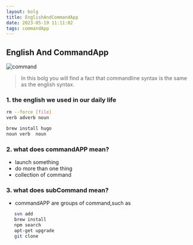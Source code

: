 ```yaml
---
layout: bolg
title: EnglishAndCommandApp
date: 2023-05-19 11:11:02
tags: commandApp
---
```

## English And CommandApp

![command](commandline.png)

> In this bolg you will find a fact that commandline syntax is the same as the english syntax.  

### 1. the english we used in our daily life

``` bash
rm --force [file]
verb adverb noun
```
<!--more-->
```bash
brew install hugo
noun verb  noun
```

### 2. what does commandAPP mean?

- launch something
- do more than one thing
- collection of command

### 3. what does subCommand mean?

- commandAPP are groups of command,such as

``` bash
   svn add
   brew install
   npm search
   apt-get upgrade
   git clone
```
